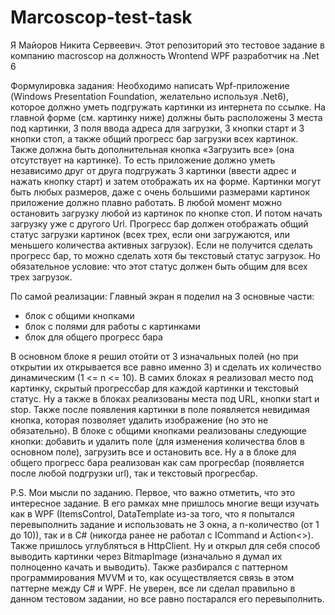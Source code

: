 # Marcoscop-test-task

Я Майоров Никита Сервеевич. 
Этот репозиторий это тестовое задание в компанию macroscop на должность Wrontend WPF разработчик на .Net 6 

Формулировка задания:
Необходимо написать Wpf-приложение (Windows Presentation Foundation, желательно используя .Net6), которое должно уметь подгружать картинки  из интернета по ссылке. 
На главной форме (см. картинку ниже) должны быть расположены 3 места под картинки, 3 поля ввода адреса для загрузки, 3 кнопки старт и 3 кнопки стоп, а также общий прогресс бар загрузки всех картинок. Также должна быть дополнительная кнопка «Загрузить все» (она отсутствует на картинке).
То есть приложение должно уметь независимо друг от друга подгружать 3 картинки (ввести адрес и нажать кнопку старт) и затем отображать их на форме. Картинки могут быть любых размеров, даже с очень большими размерами картинок приложение должно плавно работать. В любой момент можно остановить загрузку любой из картинок по кнопке стоп. И потом начать загрузку уже с другого Url. 
Прогресс бар должен отображать общий статус загрузки картинок (всех трех, если они загружаются, или меньшего количества активных загрузок). Если не получится сделать прогресс бар, то можно сделать хотя бы текстовый статус загрузок. Но обязательное условие: что этот статус должен быть общим для всех трех загрузок.

По самой реализации:
Главный экран я поделил на 3 основные части:
- блок с общими кнопками
- блок с полями для работы с картинками
- блок для общего прогресс бара

В основном блоке я решил отойти от 3 изначальных полей (но при открытии их открывается все равно именно 3) и сделать их количество динамическим (1 <= n <= 10).
В самих блоках я реализовал место под картинку, скрытый прогрессбар для каждой картинки и текстовый статус. Ну а также в блоках реализованы места под URL, кнопки start и stop. Также после появления картинки в поле появляется невидимая кнопка, которая позволяет удалить изображение (но это не обязательно).
В блоке с общими кнопками реализованы следующие кнопки: добавить и удалить поле (для изменения количества блов в основном поле), загрузить все и остановить все.
Ну а в блоке для общего прогресс бара реализован как сам прогресбар (появляется после любой подгрузки url), так и текстовый прогресбар.

P.S. Мои мысли по заданию.
Первое, что важно отметить, что это интересное задание. В его рамках мне пришлось многие вещи изучать как в WPF (ItemsControl, DataTemplate из-за того, что я попытался перевыполнить задание и использовать не 3 окна, а n-количество (от 1 до 10)), так и в C# (никогда ранее не работал с ICommand и Action<>). Также пришлось углубляться в HttpClient. Ну и открыл для себя способ выводить картинки через BitmapImage (изначально я думал их полноценно качать и выводить). Также разбирался с паттерном программирования MVVM и то, как осуществляется связь в этом паттерне между C# и WPF.
Не уверен, все ли сделал правильно в данном тестовом задании, но все равно постарался его перевыполнить.



